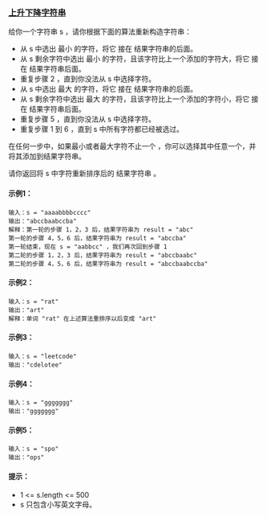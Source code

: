 ### [上升下降字符串](https://leetcode-cn.com/problems/increasing-decreasing-string/)

给你一个字符串 s ，请你根据下面的算法重新构造字符串：

- 从 s 中选出 最小 的字符，将它 接在 结果字符串的后面。
- 从 s 剩余字符中选出 最小 的字符，且该字符比上一个添加的字符大，将它 接在 结果字符串后面。
- 重复步骤 2 ，直到你没法从 s 中选择字符。
- 从 s 中选出 最大 的字符，将它 接在 结果字符串的后面。
- 从 s 剩余字符中选出 最大 的字符，且该字符比上一个添加的字符小，将它 接在 结果字符串后面。
- 重复步骤 5 ，直到你没法从 s 中选择字符。
- 重复步骤 1 到 6 ，直到 s 中所有字符都已经被选过。

在任何一步中，如果最小或者最大字符不止一个 ，你可以选择其中任意一个，并将其添加到结果字符串。

请你返回将 s 中字符重新排序后的 结果字符串 。

#### 示例1：
```
输入：s = "aaaabbbbcccc"
输出："abccbaabccba"
解释：第一轮的步骤 1，2，3 后，结果字符串为 result = "abc"
第一轮的步骤 4，5，6 后，结果字符串为 result = "abccba"
第一轮结束，现在 s = "aabbcc" ，我们再次回到步骤 1
第二轮的步骤 1，2，3 后，结果字符串为 result = "abccbaabc"
第二轮的步骤 4，5，6 后，结果字符串为 result = "abccbaabccba"
```

#### 示例2：
```
输入：s = "rat"
输出："art"
解释：单词 "rat" 在上述算法重排序以后变成 "art"
```

#### 示例3：
```
输入：s = "leetcode"
输出："cdelotee"
```

#### 示例4：
```
输入：s = "ggggggg"
输出："ggggggg"
```

#### 示例5：
```
输入：s = "spo"
输出："ops"
```

#### 提示：
- 1 <= s.length <= 500
- s 只包含小写英文字母。

